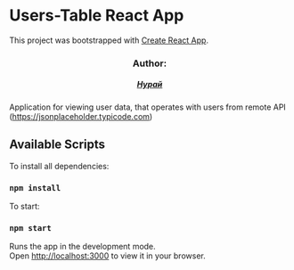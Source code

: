 # Users-Table React App

This project was bootstrapped with [Create React App](https://github.com/facebook/create-react-app).

<div align="center"> 
    <h3> Author: </h3> 
    <h5> 
      <a href="https://github.com/ODERS05"> Нурай </a> 
    </h5> 
</div>

Application for viewing user data, that operates with users from remote API (https://jsonplaceholder.typicode.com)

## Available Scripts

To install all dependencies:

### `npm install`

To start:

### `npm start`

Runs the app in the development mode.\
Open [http://localhost:3000](http://localhost:3000) to view it in your browser.